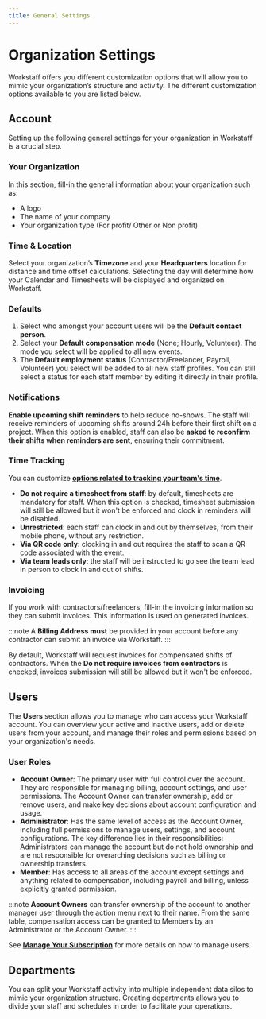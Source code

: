 ```yaml
---
title: General Settings
---
```


# Organization Settings

Workstaff offers you different customization options that will allow you to mimic your organization’s structure and activity.
The different customization options available to you are listed below.

## Account
Setting up the following general settings for your organization in Workstaff is a crucial step.

### Your Organization
In this section, fill-in the general information about your organization such as:
- A logo
- The name of your company
- Your organization type (For profit/ Other or Non profit)

### Time & Location
Select your organization’s **Timezone** and your **Headquarters** location for distance and time offset calculations. Selecting the day will determine how your Calendar and Timesheets will be displayed and organized on Workstaff.

### Defaults
1. Select who amongst your account users will be the **Default contact person**.
2. Select your **Default compensation mode** (None; Hourly, Volunteer). The mode you select will be applied to all new events.
3. The **Default employment status** (Contractor/Freelancer, Payroll, Volunteer) you select will be added to all new staff profiles. You can still select a status for each staff member by editing it directly in their profile.

### Notifications
**Enable upcoming shift reminders** to help reduce no-shows. The staff will receive reminders of upcoming shifts around 24h before their first shift on a project. 
When this option is enabled, staff can also be **asked to reconfirm their shifts when reminders are sent**, ensuring their commitment.

### Time Tracking
You can customize [**options related to tracking your team's time**](timetracking-settings.md).
- **Do not require a timesheet from staff**: by default, timesheets are mandatory for staff. When this option is checked, timesheet submission will still be allowed but it won't be enforced and clock in reminders will be disabled.
- **Unrestricted**: each staff can clock in and out by themselves, from their mobile phone, without any restriction.
- **Via QR code only**: clocking in and out requires the staff to scan a QR code associated with the event.
- **Via team leads only**: the staff will be instructed to go see the team lead in person to clock in and out of shifts.

### Invoicing
If you work with contractors/freelancers, fill-in the invoicing information so they can submit invoices. This information is used on generated invoices.

:::note
A **Billing Address must** be provided in your account before any contractor can submit an invoice via Workstaff. 
:::

By default, Workstaff will request invoices for compensated shifts of contractors. When the **Do not require invoices from contractors** is checked, invoices submission will still be allowed but it won't be enforced.

## Users
The **Users** section allows you to manage who can access your Workstaff account. You can overview your active and inactive users, add or delete users from your account, and manage their roles and permissions based on your organization's needs.

### User Roles
- **Account Owner**: The primary user with full control over the account. They are responsible for managing billing, account settings, and user permissions. The Account Owner can transfer ownership, add or remove users, and make key decisions about account configuration and usage.
- **Administrator**: Has the same level of access as the Account Owner, including full permissions to manage users, settings, and account configurations. The key difference lies in their responsibilities: Administrators can manage the account but do not hold ownership and are not responsible for overarching decisions such as billing or ownership transfers.
- **Member**: Has access to all areas of the account except settings and anything related to compensation, including payroll and billing, unless explicitly granted permission.

:::note
**Account Owners** can transfer ownership of the account to another manager user through the action menu next to their name. From the same table, compensation access can be granted to Members by an Administrator or the Account Owner.
:::

See [**Manage Your Subscription**](../billing/manage-users.md) for more details on how to manage users. 

## Departments
You can split your Workstaff activity into multiple independent data silos to mimic your organization structure. Creating departments allows you to divide your staff and schedules in order to facilitate your operations. 
